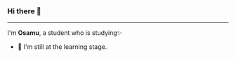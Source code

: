 ### Hi there 👋

<hr>

I'm **Osamu**, a student who is studying✨


- 🌱 I'm still at the learning stage.

<!--
- 🔭 I’m currently working on ...
- 👯 I’m looking to collaborate on ...
- 🤔 I’m looking for help ...
- 💬 Ask me about ...
- 📫 How to reach me: ...
- 😄 Pronouns: ...
- ⚡ Fun fact: ...
-->

